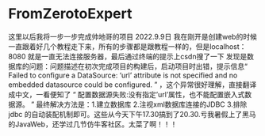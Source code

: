 # FromZerotoExpert 
这里以后我将一步一步完成帅地哥的项目
2022.9.9日 我在刚开是创建web的时候一直跟着好几个教程走下来，所有的步骤都是跟教程一样的，但是localhost：8080 就是一直无法连接服务器，最后通过终端的提示上csdn搜了一下 发现是数据库的问题：问题描述在初次完成项目的构建后，启动项目时出错，提示信息“ Failed to configure a DataSource: ‘url’ attribute is not specified and no embedded datasource could be configured. ” ，这个异常很好理解，直接翻译成中文，一看便知了 “ 配置数据源失败:没有指定’url’属性，也不能配置嵌入式数据源。 ” 最终解决方法是：1.建立数据库 2.注视xml数据库连接的JDBC 3.排除 jdbc 的自动装配机制即可。这些从今天下午17.30搞到了20.30.亏我暑假上了黑马的JavaWeb，还学过几节仿牛客社区。太菜了啊！！！

